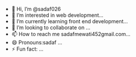 - 👋 Hi, I’m @sadaf026
- 👀 I’m interested in  web development...
- 🌱 I’m currently learning  front end development...
- 💞️ I’m looking to collaborate on ...
- 📫 How to reach me sadafmewati452gmail.com...
- 😄 Pronouns:sadaf ...
- ⚡ Fun fact: ...

<!---
sadaf026/sadaf026 is a ✨ special ✨ repository because its `README.md` (this file) appears on your GitHub profile.
You can click the Preview link to take a look at your changes.
--->
